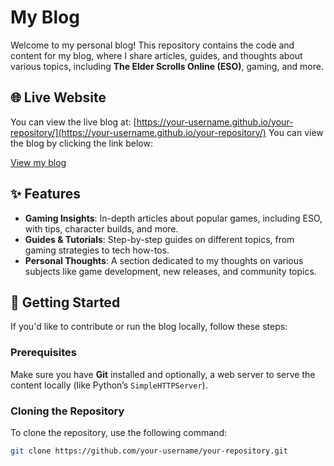 # My Blog

Welcome to my personal blog! This repository contains the code and content for my blog, where I share articles, guides, and thoughts about various topics, including **The Elder Scrolls Online (ESO)**, gaming, and more.

## 🌐 Live Website
You can view the live blog at:
[https://your-username.github.io/your-repository/](https://your-username.github.io/your-repository/)
You can view the blog by clicking the link below:

[View my blog](index.html)
## ✨ Features
- **Gaming Insights**: In-depth articles about popular games, including ESO, with tips, character builds, and more.
- **Guides & Tutorials**: Step-by-step guides on different topics, from gaming strategies to tech how-tos.
- **Personal Thoughts**: A section dedicated to my thoughts on various subjects like game development, new releases, and community topics.

## 🚀 Getting Started
If you'd like to contribute or run the blog locally, follow these steps:

### Prerequisites
Make sure you have **Git** installed and optionally, a web server to serve the content locally (like Python’s `SimpleHTTPServer`).

### Cloning the Repository
To clone the repository, use the following command:

```bash
git clone https://github.com/your-username/your-repository.git
